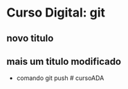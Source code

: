 # Curso Digital: git
## novo titulo
## mais um titulo modificado
* comando git push
#   c u r s o A D A  
 